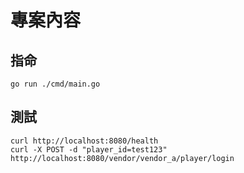 # 專案內容

## 指命

    go run ./cmd/main.go

## 測試

    curl http://localhost:8080/health
    curl -X POST -d "player_id=test123" http://localhost:8080/vendor/vendor_a/player/login
